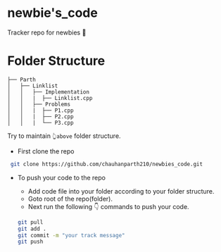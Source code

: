 # newbie's_code
Tracker repo for newbies 🔰 
# Folder Structure
```
├── Parth
│   ├── Linklist
│   │   ├── Implementation
│   │   |  ├── Linklist.cpp
│   │   ├── Problems
│   │   |  ├── P1.cpp
│   │   |  ├── P2.cpp
│   │   |  └── P3.cpp
```
Try to maintain ```👆above``` folder structure.

- First clone the repo
 ```bash
  git clone https://github.com/chauhanparth210/newbies_code.git
 ```
 
 - To push your code to the repo
   - Add code file into your folder according to your folder structure.
   - Goto root of the repo(folder).
   - Next run the following 👇 commands to push your code.
   
    ```bash
    git pull
    git add .
    git commit -m "your track message"
    git push
    ```
